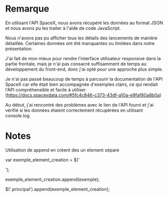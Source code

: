 # Remarque

En utilisant l'API SpaceX, nous avons récupéré les données au format JSON et nous avons pu les traiter à l'aide de code JavaScript.

Nous n'avons pas pu afficher tous les détails des lancements de manière détaillée. Certaines données ont été manquantes ou limitées dans notre présentation.

J'ai fait de mon mieux pour rendre l'interface utilisateur responsive dans la partie frontale, mais je n'ai pas consacré suffisamment de temps au développement du front-end, donc j'ai opté pour une approche plus simple.

Je n'ai pas passé beaucoup de temps à parcourir la documentation de l'API SpaceX car elle était bien accompagnée d'exemples clairs, ce qui rendait l'API compréhensible et facile à utiliser. (https://docs.spacexdata.com/#5fc4c846-c373-43df-a10a-e9faf80a8b0a)

Au début, j'ai rencontré des problèmes avec le lien de l'API fourni et j'ai vérifié si les données étaient correctement récupérées en utilisant console.log.

# Notes

Utilisation de append en créent des un element sépare

var exemple_element_creation = $('<div class="exemple">');

exemple_element_creation.append(exemple);

$('.principal').append(exemple_element_creation);